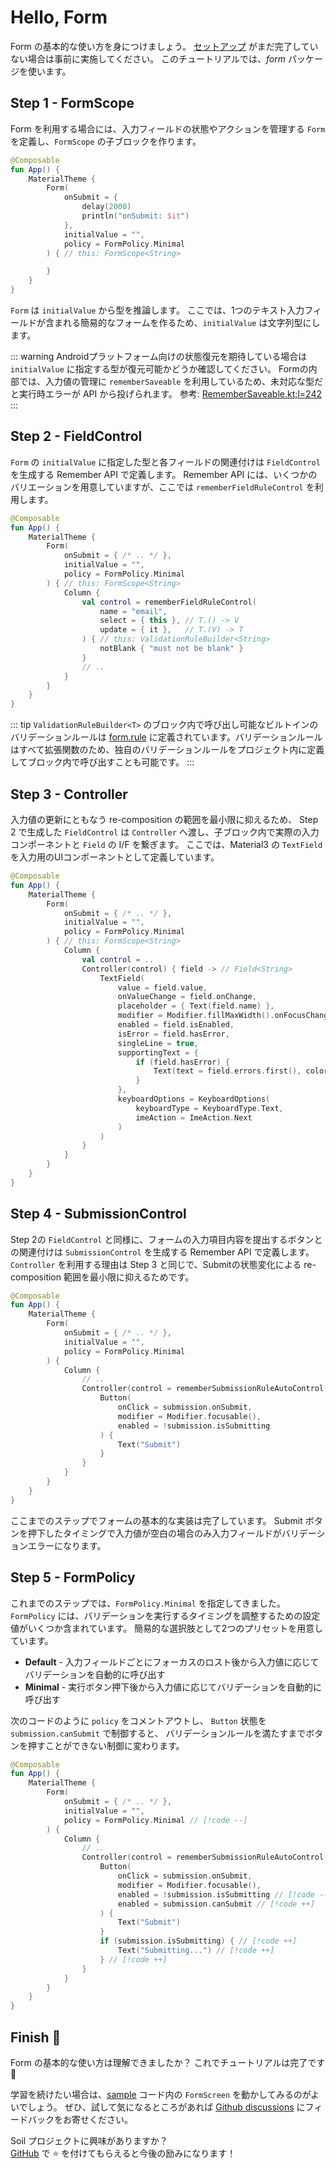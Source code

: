 # Hello, Form

Form の基本的な使い方を身につけましょう。
[セットアップ](/ja/guide/getting-started.html#download) がまだ完了していない場合は事前に実施してください。
このチュートリアルでは、*form* パッケージを使います。


## Step 1 - FormScope

Form を利用する場合には、入力フィールドの状態やアクションを管理する `Form` を定義し、`FormScope` の子ブロックを作ります。

```kotlin
@Composable
fun App() {
    MaterialTheme {
        Form(
            onSubmit = {
                delay(2000)
                println("onSubmit: $it")
            },
            initialValue = "",
            policy = FormPolicy.Minimal
        ) { // this: FormScope<String>

        }
    }
}
```

`Form` は `initialValue` から型を推論します。
ここでは、1つのテキスト入力フィールドが含まれる簡易的なフォームを作るため、`initialValue` は文字列型にします。

::: warning
Androidプラットフォーム向けの状態復元を期待している場合は `initialValue` に指定する型が復元可能かどうか確認してください。
Formの内部では、入力値の管理に `rememberSaveable` を利用しているため、未対応な型だと実行時エラーが API から投げられます。
参考: [RememberSaveable.kt;l=242](https://cs.android.com/androidx/platform/frameworks/support/+/d0c824e32f7ac2012d926e7dbc1fc246a72c9bae:compose/runtime/runtime-saveable/src/commonMain/kotlin/androidx/compose/runtime/saveable/RememberSaveable.kt;l=242)
:::


## Step 2 - FieldControl

`Form` の `initialValue` に指定した型と各フィールドの関連付けは `FieldControl` を生成する Remember API で定義します。
Remember API には、いくつかのバリエーションを用意していますが、ここでは `rememberFieldRuleControl` を利用します。

```kotlin
@Composable
fun App() {
    MaterialTheme {
        Form(
            onSubmit = { /* .. */ },
            initialValue = "",
            policy = FormPolicy.Minimal
        ) { // this: FormScope<String>
            Column {
                val control = rememberFieldRuleControl(
                    name = "email",
                    select = { this }, // T.() -> V
                    update = { it },   // T.(V) -> T
                ) { // this: ValidationRuleBuilder<String>
                    notBlank { "must not be blank" }
                }
                // ..
            }
        }
    }
}
```

::: tip
`ValidationRuleBuilder<T>` のブロック内で呼び出し可能なビルトインのバリデーションルールは [form.rule](https://github.com/soil-kt/soil/tree/main/soil-form/src/commonMain/kotlin/soil/form/rule) に定義されています。バリデーションルールはすべて拡張関数のため、独自のバリデーションルールをプロジェクト内に定義してブロック内で呼び出すことも可能です。
:::


## Step 3 - Controller

入力値の更新にともなう re-composition の範囲を最小限に抑えるため、 Step 2 で生成した `FieldControl` は `Controller` へ渡し、子ブロック内で実際の入力コンポーネントと `Field` の I/F を繋ぎます。
ここでは、Material3 の `TextField` を入力用のUIコンポーネントとして定義しています。

```kotlin
@Composable
fun App() {
    MaterialTheme {
        Form(
            onSubmit = { /* .. */ },
            initialValue = "",
            policy = FormPolicy.Minimal
        ) { // this: FormScope<String>
            Column {
                val control = ..
                Controller(control) { field -> // Field<String>
                    TextField(
                        value = field.value,
                        onValueChange = field.onChange,
                        placeholder = { Text(field.name) },
                        modifier = Modifier.fillMaxWidth().onFocusChanged(field),
                        enabled = field.isEnabled,
                        isError = field.hasError,
                        singleLine = true,
                        supportingText = {
                            if (field.hasError) {
                                Text(text = field.errors.first(), color = MaterialTheme.colorScheme.error)
                            }
                        },
                        keyboardOptions = KeyboardOptions(
                            keyboardType = KeyboardType.Text,
                            imeAction = ImeAction.Next
                        )
                    )
                }
            }
        }
    }
}
```

## Step 4 - SubmissionControl

Step 2の `FieldControl` と同様に、フォームの入力項目内容を提出するボタンとの関連付けは `SubmissionControl` を生成する Remember API で定義します。
`Controller` を利用する理由は Step 3 と同じで、Submitの状態変化による re-composition 範囲を最小限に抑えるためです。

```kotlin
@Composable
fun App() {
    MaterialTheme {
        Form(
            onSubmit = { /* .. */ },
            initialValue = "",
            policy = FormPolicy.Minimal
        ) {
            Column {
                // ..
                Controller(control = rememberSubmissionRuleAutoControl()) { submission ->
                    Button(
                        onClick = submission.onSubmit,
                        modifier = Modifier.focusable(),
                        enabled = !submission.isSubmitting
                    ) {
                        Text("Submit")
                    }
                }
            }
        }
    }
}
```

ここまでのステップでフォームの基本的な実装は完了しています。
Submit ボタンを押下したタイミングで入力値が空白の場合のみ入力フィールドがバリデーションエラーになります。


## Step 5 - FormPolicy

これまでのステップでは、`FormPolicy.Minimal` を指定してきました。
`FormPolicy` には、バリデーションを実行するタイミングを調整するための設定値がいくつか含まれています。
簡易的な選択肢として2つのプリセットを用意しています。

- **Default** - 入力フィールドごとにフォーカスのロスト後から入力値に応じてバリデーションを自動的に呼び出す
- **Minimal** - 実行ボタン押下後から入力値に応じてバリデーションを自動的に呼び出す

次のコードのように `policy` をコメントアウトし、 `Button` 状態を `submission.canSubmit` で制御すると、
バリデーションルールを満たすまでボタンを押すことができない制御に変わります。　

```kotlin
@Composable
fun App() {
    MaterialTheme {
        Form(
            onSubmit = { /* .. */ },
            initialValue = "",
            policy = FormPolicy.Minimal // [!code --]
        ) {
            Column {
                // ..
                Controller(control = rememberSubmissionRuleAutoControl()) { submission ->
                    Button(
                        onClick = submission.onSubmit,
                        modifier = Modifier.focusable(),
                        enabled = !submission.isSubmitting // [!code --]
                        enabled = submission.canSubmit // [!code ++]
                    ) {
                        Text("Submit")
                    }
                    if (submission.isSubmitting) { // [!code ++]
                        Text("Submitting...") // [!code ++]
                    } // [!code ++]
                }
            }
        }
    }
}
```


## Finish :checkered_flag:

Form の基本的な使い方は理解できましたか？ これでチュートリアルは完了です :confetti_ball:

学習を続けたい場合は、[sample](https://github.com/soil-kt/soil/tree/1.0.0-alpha10/sample/) コード内の `FormScreen` を動かしてみるのがよいでしょう。
ぜひ、試して気になるところがあれば [Github discussions](https://github.com/soil-kt/soil/discussions) にフィードバックをお寄せください。

Soil プロジェクトに興味がありますか？<br/>
[GitHub](https://github.com/soil-kt/soil) で :star: を付けてもらえると今後の励みになります！
